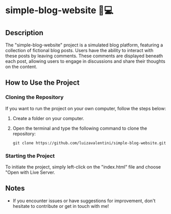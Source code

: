 # simple-blog-website 📘💻

## Description
The "simple-blog-website" project is a simulated blog platform, featuring a collection of fictional blog posts. Users have the ability to interact with these posts by leaving comments. These comments are displayed beneath each post, allowing users to engage in discussions and share their thoughts on the content.

## How to Use the Project

### Cloning the Repository
If you want to run the project on your own computer, follow the steps below:

1. Create a folder on your computer.
2. Open the terminal and type the following command to clone the repository:

    ```
   git clone https://github.com/luizavalentini/simple-blog-website.git
   ```

### Starting the Project
To initiate the project, simply left-click on the "index.html" file and choose "Open with Live Server.


## Notes
- If you encounter issues or have suggestions for improvement, don't hesitate to contribute or get in touch with me!
